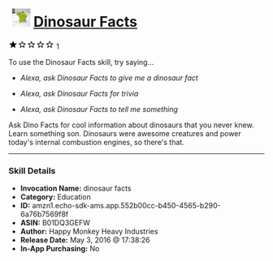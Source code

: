 # &nbsp;<img src="skill_icon" alt="Dinosaur Facts icon" width="36"> [Dinosaur Facts](http://alexa.amazon.com/#skills/amzn1.echo-sdk-ams.app.552b00cc-b450-4565-b290-6a76b7569f8f)
![1 stars](../../images/ic_star_black_18dp_1x.png)![1 stars](../../images/ic_star_border_black_18dp_1x.png)![1 stars](../../images/ic_star_border_black_18dp_1x.png)![1 stars](../../images/ic_star_border_black_18dp_1x.png)![1 stars](../../images/ic_star_border_black_18dp_1x.png) 1

To use the Dinosaur Facts skill, try saying...

* *Alexa, ask Dinosaur Facts to give me a dinosaur fact*

* *Alexa, ask Dinosaur Facts for trivia*

* *Alexa, ask Dinosaur Facts to tell me something*

Ask Dino Facts for cool information about dinosaurs that you never knew. Learn something son. Dinosaurs were awesome creatures and power today's internal combustion engines, so there's that.

***

### Skill Details

* **Invocation Name:** dinosaur facts
* **Category:** Education
* **ID:** amzn1.echo-sdk-ams.app.552b00cc-b450-4565-b290-6a76b7569f8f
* **ASIN:** B01DQ3GEFW
* **Author:** Happy Monkey Heavy Industries
* **Release Date:** May 3, 2016 @ 17:38:26
* **In-App Purchasing:** No
